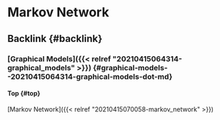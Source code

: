 # Markov Network


## Backlink {#backlink}


### [Graphical Models]({{< relref "20210415064314-graphical_models" >}}) {#graphical-models--20210415064314-graphical-models-dot-md}


#### Top {#top}

[Markov Network]({{< relref "20210415070058-markov_network" >}})

